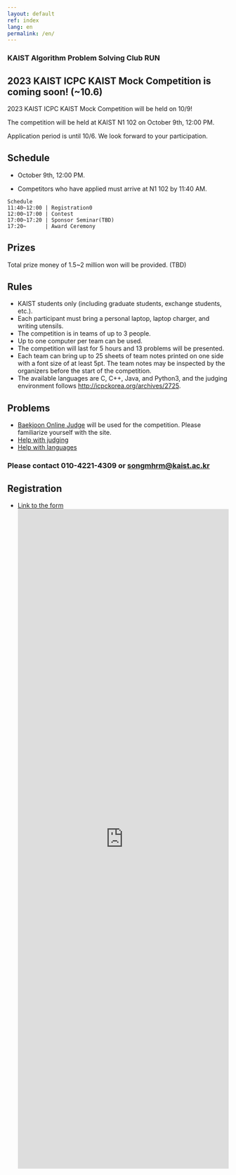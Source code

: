 ```yaml
---
layout: default
ref: index
lang: en
permalink: /en/
---
```


### KAIST Algorithm Problem Solving Club RUN

## 2023 KAIST ICPC KAIST Mock Competition is coming soon! (~10.6)

2023 KAIST ICPC KAIST Mock Competition will be held on 10/9!

The competition will be held at KAIST N1 102 on October 9th, 12:00 PM.

Application period is until 10/6. We look forward to your participation.

## Schedule

- October 9th, 12:00 PM.

- Competitors who have applied must arrive at N1 102 by 11:40 AM.

```
Schedule
11:40~12:00 | Registration0
12:00~17:00 | Contest
17:00~17:20 | Sponsor Seminar(TBD)
17:20~      | Award Ceremony
```

## Prizes

Total prize money of 1.5~2 million won will be provided. (TBD)

## Rules

- KAIST students only (including graduate students, exchange students, etc.).
- Each participant must bring a personal laptop, laptop charger, and writing utensils.
- The competition is in teams of up to 3 people.
- Up to one computer per team can be used.
- The competition will last for 5 hours and 13 problems will be presented.
- Each team can bring up to 25 sheets of team notes printed on one side with a font size of at least 5pt. The team notes may be inspected by the organizers before the start of the competition.
- The available languages are C, C++, Java, and Python3, and the judging environment follows http://icpckorea.org/archives/2725.

## Problems

- [Baekjoon Online Judge](https://www.acmicpc.net/) will be used for the competition. Please familiarize yourself with the site.
- [Help with judging](https://www.acmicpc.net/help/judge)
- [Help with languages](https://www.acmicpc.net/help/language)

### Please contact 010-4221-4309 or songmhrm@kaist.ac.kr

## Registration

- [Link to the form](https://forms.gle/Z3pkK9dukfrPvaX5A)
  <iframe src="https://forms.gle/Z3pkK9dukfrPvaX5A" frameborder="0" width="100%" height="1500px"></iframe>
